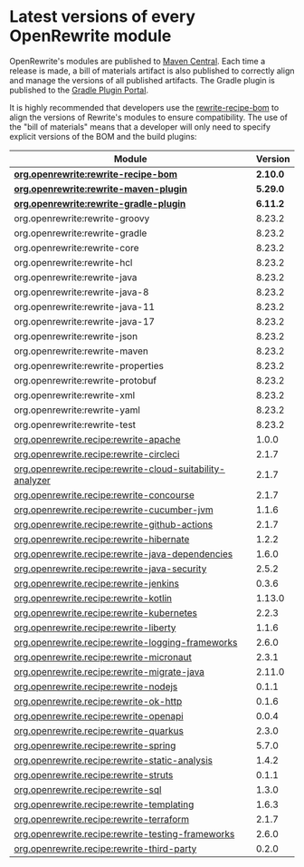 # Latest versions of every OpenRewrite module

OpenRewrite's modules are published to [Maven Central](https://search.maven.org/search?q=org.openrewrite). Each time a release is made, a bill of materials artifact is also published to correctly align and manage the versions of all published artifacts. The Gradle plugin is published to the [Gradle Plugin Portal](https://plugins.gradle.org/plugin/org.openrewrite.rewrite).

It is highly recommended that developers use the [rewrite-recipe-bom](https://github.com/openrewrite/rewrite-recipe-bom) to align the versions of Rewrite's modules to ensure compatibility. The use of the "bill of materials" means that a developer will only need to specify explicit versions of the BOM and the build plugins:

<!-- DO NOT AUTO UPDATE THESE VERSIONS -->
<!-- 2.1.2 -->
<!-- 2.2.0 -->

| Module                                                                                                                          | Version   |
| --------------------------------------------------------------------------------------------------------------------------------| ----------|
| [**org.openrewrite:rewrite-recipe-bom**](https://github.com/openrewrite/rewrite-recipe-bom)                                     | **2.10.0** |
| [**org.openrewrite:rewrite-maven-plugin**](https://github.com/openrewrite/rewrite-maven-plugin)                                 | **5.29.0** |
| [**org.openrewrite:rewrite-gradle-plugin**](https://github.com/openrewrite/rewrite-gradle-plugin)                               | **6.11.2** |
| org.openrewrite:rewrite-groovy                                                                                                  | 8.23.2    |
| org.openrewrite:rewrite-gradle                                                                                                  | 8.23.2    |
| org.openrewrite:rewrite-core                                                                                                    | 8.23.2    |
| org.openrewrite:rewrite-hcl                                                                                                     | 8.23.2    |
| org.openrewrite:rewrite-java                                                                                                    | 8.23.2    |
| org.openrewrite:rewrite-java-8                                                                                                  | 8.23.2    |
| org.openrewrite:rewrite-java-11                                                                                                 | 8.23.2    |
| org.openrewrite:rewrite-java-17                                                                                                 | 8.23.2    |
| org.openrewrite:rewrite-json                                                                                                    | 8.23.2    |
| org.openrewrite:rewrite-maven                                                                                                   | 8.23.2    |
| org.openrewrite:rewrite-properties                                                                                              | 8.23.2    |
| org.openrewrite:rewrite-protobuf                                                                                                | 8.23.2    |
| org.openrewrite:rewrite-xml                                                                                                     | 8.23.2    |
| org.openrewrite:rewrite-yaml                                                                                                    | 8.23.2    |
| org.openrewrite:rewrite-test                                                                                                    | 8.23.2    |
| [org.openrewrite.recipe:rewrite-apache](https://github.com/openrewrite/rewrite-apache)                                          | 1.0.0    |
| [org.openrewrite.recipe:rewrite-circleci](https://github.com/openrewrite/rewrite-circleci)                                      | 2.1.7     |
| [org.openrewrite.recipe:rewrite-cloud-suitability-analyzer](https://github.com/openrewrite/rewrite-cloud-suitability-analyzer)  | 2.1.7     |
| [org.openrewrite.recipe:rewrite-concourse](https://github.com/openrewrite/rewrite-concourse)                                    | 2.1.7     |
| [org.openrewrite.recipe:rewrite-cucumber-jvm](https://github.com/openrewrite/rewrite-cucumber-jvm)                              | 1.1.6     |
| [org.openrewrite.recipe:rewrite-github-actions](https://github.com/openrewrite/rewrite-github-actions)                          | 2.1.7     |
| [org.openrewrite.recipe:rewrite-hibernate](https://github.com/openrewrite/rewrite-hibernate)                                    | 1.2.2     |
| [org.openrewrite.recipe:rewrite-java-dependencies](https://github.com/openrewrite/rewrite-java-dependencies)                    | 1.6.0     |
| [org.openrewrite.recipe:rewrite-java-security](https://github.com/openrewrite/rewrite-java-security)                            | 2.5.2     |
| [org.openrewrite.recipe:rewrite-jenkins](https://github.com/openrewrite/rewrite-jenkins)                                        | 0.3.6     |
| [org.openrewrite.recipe:rewrite-kotlin](https://github.com/openrewrite/rewrite-kotlin)                                          | 1.13.0    |
| [org.openrewrite.recipe:rewrite-kubernetes](https://github.com/openrewrite/rewrite-kubernetes)                                  | 2.2.3     |
| [org.openrewrite.recipe:rewrite-liberty](https://github.com/openrewrite/rewrite-liberty)                                        | 1.1.6     |
| [org.openrewrite.recipe:rewrite-logging-frameworks](https://github.com/openrewrite/rewrite-logging-frameworks)                  | 2.6.0     | <!--Update-->
| [org.openrewrite.recipe:rewrite-micronaut](https://github.com/openrewrite/rewrite-micronaut)                                    | 2.3.1     | 
| [org.openrewrite.recipe:rewrite-migrate-java](https://github.com/openrewrite/rewrite-migrate-java)                              | 2.11.0    | <!--Update-->
| [org.openrewrite.recipe:rewrite-nodejs](https://github.com/openrewrite/rewrite-nodejs)                                          | 0.1.1     |
| [org.openrewrite.recipe:rewrite-ok-http](https://github.com/openrewrite/rewrite-okhttp)                                         | 0.1.6     |
| [org.openrewrite.recipe:rewrite-openapi](https://github.com/openrewrite/rewrite-openapi)                                        | 0.0.4     |
| [org.openrewrite.recipe:rewrite-quarkus](https://github.com/openrewrite/rewrite-quarkus)                                        | 2.3.0     | 
| [org.openrewrite.recipe:rewrite-spring](https://github.com/openrewrite/rewrite-spring)                                          | 5.7.0     | <!--Update-->
| [org.openrewrite.recipe:rewrite-static-analysis](https://github.com/openrewrite/rewrite-static-analysis)                        | 1.4.2     | <!--Update-->
| [org.openrewrite.recipe:rewrite-struts](https://github.com/openrewrite/rewrite-struts)                                          | 0.1.1     |
| [org.openrewrite.recipe:rewrite-sql](https://github.com/openrewrite/rewrite-sql)                                                | 1.3.0     |
| [org.openrewrite.recipe:rewrite-templating](https://github.com/openrewrite/rewrite-templating)                                  | 1.6.3     |
| [org.openrewrite.recipe:rewrite-terraform](https://github.com/openrewrite/rewrite-terraform)                                    | 2.1.7     |
| [org.openrewrite.recipe:rewrite-testing-frameworks](https://github.com/openrewrite/rewrite-testing-frameworks)                  | 2.6.0     | <!--Update-->
| [org.openrewrite.recipe:rewrite-third-party](https://github.com/openrewrite/rewrite-third-party)                                | 0.2.0     |
